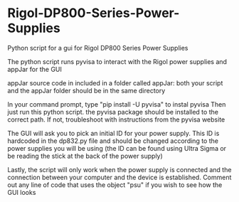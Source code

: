 # Rigol-DP800-Series-Power-Supplies
Python script for a gui for Rigol DP800 Series Power Supplies

The python script runs pyvisa to interact with the Rigol power supplies and appJar for the GUI

appJar source code in included in a folder called appJar: both your script and the appJar folder should be in the same directory

In your command prompt, type "pip install -U pyvisa" to instal pyvisa
Then just run this python script. the pyvisa package should be installed to the correct path.
If not, troubleshoot with instructions from the pyvisa website

The GUI will ask you to pick an initial ID for your power supply. This ID is hardcoded in the dp832.py file and should be changed
according to the power supplies you will be using (the ID can be found using Ultra Sigma or be reading the stick at the back of the power supply)

Lastly, the script will only work when the power supply is connected and the connection between your computer and the device is established.
Comment out any line of code that uses the object "psu" if you wish to see how the GUI looks
